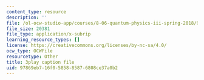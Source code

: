 ```yaml
---
content_type: resource
description: ''
file: /ol-ocw-studio-app/courses/8-06-quantum-physics-iii-spring-2018/97869eb716f0585885876808ce37a0b2_TDYMriH63us.vtt
file_size: 20381
file_type: application/x-subrip
learning_resource_types: []
license: https://creativecommons.org/licenses/by-nc-sa/4.0/
ocw_type: OCWFile
resourcetype: Other
title: 3play caption file
uid: 97869eb7-16f0-5858-8587-6808ce37a0b2
---
```

